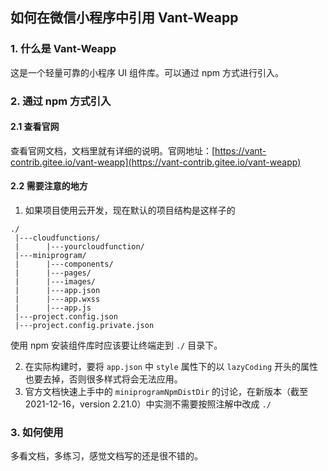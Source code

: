 ## 如何在微信小程序中引用 Vant-Weapp

### 1. 什么是 Vant-Weapp

这是一个轻量可靠的小程序 UI 组件库。可以通过 npm 方式进行引入。

### 2. 通过 npm 方式引入

#### 2.1 查看官网

查看官网文档，文档里就有详细的说明。官网地址：[https://vant-contrib.gitee.io/vant-weapp](https://vant-contrib.gitee.io/vant-weapp)

#### 2.2 需要注意的地方

1. 如果项目使用云开发，现在默认的项目结构是这样子的

```
./
 |---cloudfunctions/
 |		|---yourcloudfunction/
 |---miniprogram/
 |		|---components/
 |		|---pages/
 |		|---images/
 |		|---app.json
 |		|---app.wxss
 |		|---app.js
 |---project.config.json
 |---project.config.private.json
```

使用 npm 安装组件库时应该要让终端走到 `./` 目录下。

2. 在实际构建时，要将 `app.json` 中 `style` 属性下的以 `lazyCoding` 开头的属性也要去掉，否则很多样式将会无法应用。
3. 官方文档快速上手中的 `miniprogramNpmDistDir` 的讨论，在新版本（截至 2021-12-16，version 2.21.0）中实测不需要按照注解中改成 `./`

### 3. 如何使用

多看文档，多练习，感觉文档写的还是很不错的。